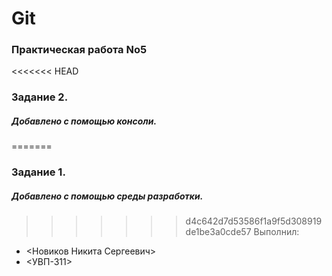 # Git
### Практическая работа No5
<<<<<<< HEAD
### Задание 2.
##### Добавлено с помощью консоли.
=======
### Задание 1.
##### Добавлено с помощью среды разработки.
>>>>>>> d4c642d7d53586f1a9f5d308919de1be3a0cde57
Выполнил:
* <Новиков Никита Сергеевич>
* <УВП-311>
